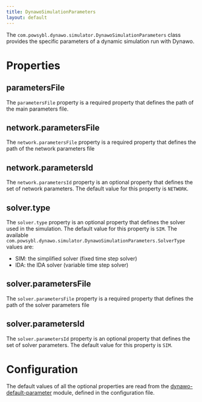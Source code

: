 ```yaml
---
title: DynawoSimulationParameters
layout: default
---
```


The `com.powsybl.dynawo.simulator.DynawoSimulationParameters` class provides the specific parameters of a dynamic simulation run with Dynawo.

# Properties

## parametersFile
The `parametersFile` property is a required property that defines the path of the main parameters file.

## network.parametersFile
The `network.parametersFile` property is a required property that defines the path of the network parameters file

## network.parametersId
The `network.parametersId` property is an optional property that defines the set of network parameters. The default value for this property is `NETWORK`.

## solver.type
The `solver.type` property is an optional property that defines the solver used in the simulation. The default value for this property is `SIM`. The available `com.powsybl.dynawo.simulator.DynawoSimulationParameters.SolverType`
values are:
- SIM: the simplified solver (fixed time step solver)
- IDA: the IDA solver (variable time step solver)

## solver.parametersFile
The `solver.parametersFile` property is a required property that defines the path of the solver parameters file

## solver.parametersId
The `solver.parametersId` property is an optional property that defines the set of solver parameters. The default value for this property is `SIM`.

# Configuration
The default values of all the optional properties are read from the [dynawo-default-parameter](../../../pages/documentation/user/configuration/dynawo-default-parameters.md)
module, defined in the configuration file.
